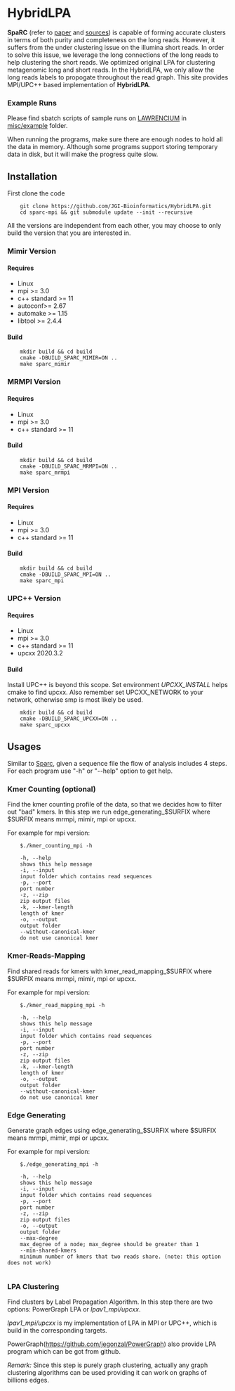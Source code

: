 # HybridLPA

**SpaRC** (refer to [paper](https://academic.oup.com/bioinformatics/article/35/5/760/5078476) and [sources](https://bitbucket.org/LizhenShi/sparc/src/master/)) is capable of forming accurate clusters in terms of both purity and completeness on the long reads. However, it suffers from the under clustering issue on the illumina short reads. In order to solve this issue, we leverage the long connections of the long reads to help clustering the short reads. We optimized original LPA for clustering metagenomic long and short reads. In the HybridLPA, we only allow the long reads labels to propogate throughout the read graph. This site provides MPI/UPC++ based implementation of **HybridLPA**.


### Example Runs

Please find sbatch scripts of sample runs on [LAWRENCIUM](https://sites.google.com/a/lbl.gov/high-performance-computing-services-group/lbnl-supercluster/lawrencium) in [misc/example](misc/example) folder.

When running the programs, make sure there are enough nodes to hold all the data in memory. Although some programs support storing temporary data in disk, but it will make the progress quite slow.

## Installation



First clone the code

```
    git clone https://github.com/JGI-Bioinformatics/HybridLPA.git
    cd sparc-mpi && git submodule update --init --recursive
```

All the versions are independent from each other, you may choose to only build the version that you are interested in.


### Mimir Version

#### Requires
* Linux 
* mpi >= 3.0
* c++ standard >= 11 
* autoconf>= 2.67
* automake >= 1.15
* libtool >= 2.4.4


#### Build
```
    mkdir build && cd build
    cmake -DBUILD_SPARC_MIMIR=ON ..
    make sparc_mimir
```

### MRMPI Version

#### Requires
* Linux 
* mpi >= 3.0
* c++ standard >= 11 


#### Build
```
    mkdir build && cd build
    cmake -DBUILD_SPARC_MRMPI=ON ..
    make sparc_mrmpi

```


### MPI Version

#### Requires
* Linux 
* mpi >= 3.0
* c++ standard >= 11 


#### Build
```
    mkdir build && cd build
    cmake -DBUILD_SPARC_MPI=ON ..
    make sparc_mpi
```
### UPC++ Version

#### Requires
* Linux 
* mpi >= 3.0
* c++ standard >= 11 
* upcxx 2020.3.2


#### Build

Install UPC++ is beyond this scope. 
Set environment *UPCXX_INSTALL* helps cmake to find upcxx.
Also remember set UPCXX_NETWORK to your network, otherwise smp is most likely be used. 
```
    mkdir build && cd build
    cmake -DBUILD_SPARC_UPCXX=ON ..
    make sparc_upcxx
```


## Usages

Similar to [Sparc](https://bitbucket.org/LizhenShi/sparc/src/master/README.md),  given a sequence file the flow of analysis includes 4 steps. For each program use "-h" or "--help" option to get help.

### Kmer Counting (optional)

Find the kmer counting profile of the data, so that we decides how to filter out "bad" kmers. In this step we run edge_generating_$SURFIX where $SURFIX means mrmpi, mimir, mpi or upcxx. 

For example for mpi version:
```
    $./kmer_counting_mpi -h
    
    -h, --help
    shows this help message
    -i, --input
    input folder which contains read sequences
    -p, --port
    port number
    -z, --zip
    zip output files
    -k, --kmer-length
    length of kmer
    -o, --output
    output folder
    --without-canonical-kmer
    do not use canonical kmer

```


### Kmer-Reads-Mapping

Find shared reads for kmers with kmer_read_mapping_$SURFIX where $SURFIX means mrmpi, mimir, mpi or upcxx. 

For example for mpi version:
```
    $./kmer_read_mapping_mpi -h
    
    -h, --help
    shows this help message
    -i, --input
    input folder which contains read sequences
    -p, --port
    port number
    -z, --zip
    zip output files
    -k, --kmer-length
    length of kmer
    -o, --output
    output folder
    --without-canonical-kmer
    do not use canonical kmer

```

### Edge Generating

Generate graph edges using edge_generating_$SURFIX where $SURFIX means mrmpi, mimir, mpi or upcxx. 

For example for mpi version:
```
    $./edge_generating_mpi -h
    
    -h, --help
    shows this help message
    -i, --input
    input folder which contains read sequences
    -p, --port
    port number
    -z, --zip
    zip output files
    -o, --output
    output folder
    --max-degree
    max_degree of a node; max_degree should be greater than 1
    --min-shared-kmers
    minimum number of kmers that two reads share. (note: this option does not work)
    
```

### LPA Clustering

Find clusters by Label Propagation Algorithm. 
In this step there are two options: PowerGraph LPA or *lpav1_mpi/upcxx*. 

*lpav1_mpi/upcxx* is my implementation of LPA in MPI or UPC++, which is build in the corresponding targets.

PowerGraph(https://github.com/jegonzal/PowerGraph) also provide LPA program which can be got from github.

*Remark:* Since this step is purely graph clustering, actually any graph clustering algorithms can be used providing it can work on graphs of billions edges.

